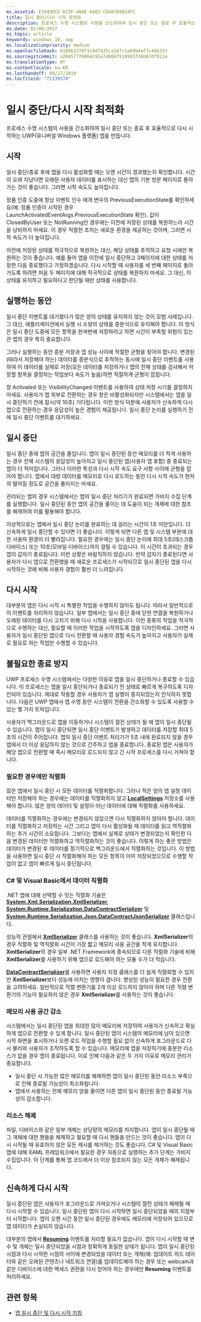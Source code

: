 ```yaml
---
ms.assetid: E1943DCE-833F-48AE-8402-CD48765B24FC
title: 일시 중단/다시 시작 최적화
description: 프로세스 수명 시스템의 사용을 간소화하여 일시 중단 또는 종료 후 효율적으로 다시 시작하는 UWP(유니버설 Windows 플랫폼) 앱을 만듭니다.
ms.date: 02/08/2017
ms.topic: article
keywords: windows 10, uwp
ms.localizationpriority: medium
ms.openlocfilehash: 610b6237071c9d7435ca167c1a89b4ef7c40b333
ms.sourcegitcommit: a20457776064c95a74804f519993f36b87df911e
ms.translationtype: HT
ms.contentlocale: ko-KR
ms.lasthandoff: 09/27/2019
ms.locfileid: "71339578"
---
```

# <a name="optimize-suspendresume"></a>일시 중단/다시 시작 최적화


프로세스 수명 시스템의 사용을 간소화하여 일시 중단 또는 종료 후 효율적으로 다시 시작하는 UWP(유니버설 Windows 플랫폼) 앱을 만듭니다.

## <a name="launch"></a>시작

일시 중단/종료 후에 앱을 다시 활성화할 때는 오랜 시간이 경과했는지 확인합니다. 시간이 오래 지났다면 오래된 사용자 데이터를 표시하는 대신 앱의 기본 방문 페이지로 돌아가는 것이 좋습니다. 그러면 시작 속도도 높아집니다.

정품 인증 도중에 항상 이벤트 인수 매개 변수의 PreviousExecutionState를 확인하세요(예: 정품 인증이 시작된 경우 LaunchActivatedEventArgs.PreviousExecutionState 확인). 값이 ClosedByUser 또는 NotRunning인 경우에는 이전에 저장된 상태를 복원하느라 시간을 낭비하지 마세요. 이 경우 적절한 조치는 새로운 환경을 제공하는 것이며, 그러면 시작 속도가 더 높아집니다.

이전에 저장된 상태를 적극적으로 복원하는 대신, 해당 상태를 추적하고 요청 시에만 복원하는 것이 좋습니다. 예를 들어 앱을 이전에 일시 중단하고 3페이지에 대한 상태를 저장한 다음 종료했다고 가정하겠습니다. 다시 시작할 때 사용자를 세 번째 페이지로 돌아가도록 하려면 처음 두 페이지에 대해 적극적으로 상태를 복원하지 마세요. 그 대신, 이 상태를 유지하고 필요하다고 판단될 때만 상태를 사용합니다.

## <a name="while-running"></a>실행하는 동안

일시 중단 이벤트를 대기했다가 많은 양의 상태를 유지하지 않는 것이 모범 사례입니다. 그 대신, 애플리케이션에서 실행 시 소량의 상태를 증분식으로 유지해야 합니다. 이 방식은 일시 중단 도중에 모든 항목을 한꺼번에 저장하려고 하면 시간이 부족할 위험이 있는 큰 앱의 경우 특히 중요합니다.

그러나 실행하는 동안 증분 저장과 앱 성능 사이에 적절한 균형을 찾아야 합니다. 변경된(따라서 저장해야 하는) 데이터를 증분식으로 추적하는 동시에 일시 중단 이벤트를 사용하여 이 데이터를 실제로 저장(모든 데이터를 저장하거나 앱의 전체 상태를 검사해서 저장할 항목을 결정하는 작업보다 속도가 높음)하면 적절하게 균형이 잡힙니다.

창 Activated 또는 VisibilityChanged 이벤트를 사용하여 상태 저장 시기를 결정하지 마세요. 사용자가 앱 외부로 전환하는 경우 창은 비활성화되지만 시스템에서는 앱을 일시 중단하기 전에 잠시(약 10초) 기다립니다. 이런 방식 덕분에 사용자가 신속하게 다시 앱으로 전환하는 경우 응답성이 높은 경험이 제공됩니다. 일시 중단 논리를 실행하기 전에 일시 중단 이벤트를 대기하세요.

## <a name="suspend"></a>일시 중단

일시 중단 중에 앱의 공간을 줄입니다. 앱이 일시 중단된 동안 메모리를 더 적게 사용하는 경우 전체 시스템의 응답성이 높아지고 일시 중단된 앱(사용자 앱 포함) 중 종료되는 앱이 더 적어집니다. 그러나 이러한 특성과 다시 시작 속도 요구 사항 사이에 균형을 잡아야 합니다. 앱에서 대량 데이터를 메모리로 다시 로드하는 동안 다시 시작 속도가 현저히 떨어질 정도로 공간을 줄이지는 마세요.

관리되는 앱의 경우 시스템에서는 앱의 일시 중단 처리기가 완료되면 가비지 수집 단계를 실행합니다. 일시 중단된 동안 앱의 공간을 줄이는 데 도움이 되는 개체에 대한 참조를 해제하여 이를 활용해야 합니다.

이상적으로는 앱에서 일시 중단 논리를 완료하는 데 걸리는 시간이 1초 미만입니다. 더 신속하게 일시 중단할 수 있다면 더 좋습니다. 이렇게 되면 다른 앱 및 시스템 부분에 대한 사용자 환경이 더 빨라집니다. 필요한 경우에는 일시 중단 논리에 최대 5초(데스크톱 디바이스) 또는 10초(모바일 디바이스)까지 걸릴 수 있습니다. 이 시간이 초과되는 경우 앱이 갑자기 종료됩니다. 이런 상황은 바람직하지 않습니다. 만약 갑자기 종료된다면 사용자가 다시 앱으로 전환했을 때 새로운 프로세스가 시작되므로 일시 중단된 앱을 다시 시작하는 것에 비해 사용자 경험이 훨씬 더 느려집니다.

## <a name="resume"></a>다시 시작

대부분의 앱은 다시 시작 시 특별한 작업을 수행하지 않아도 됩니다. 따라서 일반적으로 이 이벤트를 처리하지 않습니다. 일부 앱에서는 일시 중단 중에 닫힌 연결을 복원하거나 오래된 데이터를 다시 고치기 위해 다시 시작을 사용합니다. 이런 종류의 작업을 적극적으로 수행하는 대신, 필요할 때 이러한 작업을 시작하도록 앱을 디자인하세요. 그러면 사용자가 일시 중단된 앱으로 다시 전환할 때 사용자 경험 속도가 높아지고 사용자가 실제로 필요로 하는 작업만 수행할 수 있습니다.

## <a name="avoid-unnecessary-termination"></a>불필요한 종료 방지

UWP 프로세스 수명 시스템에서는 다양한 이유로 앱을 일시 중단하거나 종료할 수 있습니다. 이 프로세스는 앱을 일시 중단되거나 종료되기 전 상태로 빠르게 복구하도록 디자인되어 있습니다. 제대로 작동할 경우 사용자가 앱 실행이 중지되었는지 인식하지 못합니다. 다음은 UWP 앱에서 앱 수명 동안 시스템이 전환을 간소화할 수 있도록 사용할 수 있는 몇 가지 트릭입니다.

사용자가 백그라운드로 앱을 이동하거나 시스템이 절전 상태가 될 때 앱이 일시 중단될 수 있습니다. 앱이 일시 중단되면 일시 중단 이벤트가 발생하고 데이터를 저장할 최대 5초의 시간이 주어집니다. 앱의 일시 중단 이벤트 처리기가 5초 내에 완료되지 않을 경우 앱에서 더 이상 응답하지 않는 것으로 간주하고 앱을 종료합니다. 종료된 앱은 사용자가 해당 앱으로 전환할 때 즉시 메모리로 로드되지 않고 긴 시작 프로세스를 다시 거쳐야 합니다.

### <a name="serialize-only-when-necessary"></a>필요한 경우에만 직렬화

많은 앱에서 일시 중단 시 모든 데이터를 직렬화합니다. 그러나 적은 양의 앱 설정 데이터만 저장해야 하는 경우에는 데이터를 직렬화하지 않고 [**LocalSettings**](https://docs.microsoft.com/uwp/api/windows.storage.applicationdata.localsettings) 저장소를 사용해야 합니다. 많은 양의 데이터 및 설정이 아닌 데이터에 대해 직렬화를 사용하세요.

데이터를 직렬화하는 경우에는 변경되지 않았으면 다시 직렬화하지 않아야 합니다. 데이터를 직렬화하고 저장하는 시간 그리고 앱이 다시 활성화될 때 데이터를 읽고 역직렬화하는 추가 시간이 소요됩니다. 그보다는 앱에서 실제로 상태가 변경되었는지 확인한 다음 변경된 데이터만 직렬화하고 역직렬화하는 것이 좋습니다. 이렇게 하는 좋은 방법은 데이터가 변경된 후 데이터를 정기적으로 백그라운드에서 직렬화하는 것입니다. 이 방법을 사용하면 일시 중단 시 직렬화해야 하는 모든 항목이 이미 저장되었으므로 수행할 작업이 없고 앱이 빠르게 일시 중단됩니다.

### <a name="serializing-data-in-c-and-visual-basic"></a>C# 및 Visual Basic에서 데이터 직렬화

.NET 앱에 대해 선택할 수 잇는 직렬화 기술은 [**System.Xml.Serialization.XmlSerializer**](https://docs.microsoft.com/dotnet/api/system.xml.serialization.xmlserializer), [**System.Runtime.Serialization.DataContractSerializer**](https://docs.microsoft.com/dotnet/api/system.runtime.serialization.datacontractserializer) 및 [**System.Runtime.Serialization.Json.DataContractJsonSerializer**](https://docs.microsoft.com/dotnet/api/system.runtime.serialization.json.datacontractjsonserializer) 클래스입니다.

성능적 관점에서 [**XmlSerializer**](https://docs.microsoft.com/dotnet/api/system.xml.serialization.xmlserializer) 클래스를 사용하는 것이 좋습니다. **XmlSerializer**의 경우 직렬화 및 역직렬화 시간이 가장 짧고 메모리 사용 공간을 적게 유지합니다. **XmlSerializer**의 경우 일부 .NET Framework에 종속되므로 다른 직렬화 기술에 비해 **XmlSerializer**를 사용하기 위해 앱으로 로드해야 하는 모듈 수가 더 적습니다.

[**DataContractSerializer**](https://docs.microsoft.com/dotnet/api/system.runtime.serialization.datacontractserializer)를 사용하면 사용자 지정 클래스를 더 쉽게 직렬화할 수 있지만 **XmlSerializer**보다 성능에 미치는 영향이 큽니다. 향상된 성능이 필요한 경우 전환을 고려하세요. 일반적으로 직렬 변환기를 2개 이상 로드하지 않아야 하며 다른 직렬 변환기의 기능이 필요하지 않은 경우 **XmlSerializer**를 사용하는 것이 좋습니다.

### <a name="reduce-memory-footprint"></a>메모리 사용 공간 감소

시스템에서는 일시 중단된 앱을 최대한 많이 메모리에 저장하여 사용자가 신속하고 확실하게 앱으로 전환할 수 있게 합니다. 일시 중단된 앱이 시스템의 메모리에 남아 있으면 시작 화면을 표시하거나 오랜 로드 작업을 수행할 필요 없이 신속하게 포그라운드로 다시 불러와 사용자가 조작하도록 할 수 있습니다. 메모리에 앱을 저장하기에 충분한 리소스가 없을 경우 앱이 종료됩니다. 이로 인해 다음과 같은 두 가지 이유로 메모리 관리가 중요합니다.

-   일시 중단 시 가능한 많은 메모리를 해제하면 앱이 일시 중단된 동안 리소스 부족으로 인해 종료될 가능성이 최소화됩니다.
-   앱에서 사용하는 전체 메모리 양을 줄이면 다른 앱이 일시 중단된 동안 종료될 가능성이 감소합니다.

### <a name="release-resources"></a>리소스 해제

파일, 디바이스와 같은 일부 개체는 상당량의 메모리를 차지합니다. 앱이 일시 중단될 때 그 개체에 대한 핸들을 해제하고 필요할 때 다시 핸들을 만드는 것이 좋습니다. 앱이 다시 시작될 때 유효하지 않은 모든 캐시를 제거하는 것도 좋습니다. C# 및 Visual Basic 앱에 대해 XAML 프레임워크에서 필요한 경우 자동으로 실행하는 추가 단계는 가비지 수집입니다. 이 단계를 통해 앱 코드에서 더 이상 참조되지 않는 모든 개체가 해제됩니다.

## <a name="resume-quickly"></a>신속하게 다시 시작

일시 중단된 앱은 사용자가 포그라운드로 가져오거나 시스템의 절전 상태가 해제될 때 다시 시작할 수 있습니다. 일시 중단된 앱이 다시 시작하면 일시 중단되었을 때의 지점부터 시작합니다. 앱이 오랜 시간 동안 일시 중단된 경우에도 메모리에 저장되어 있으므로 앱 데이터가 손실되지 않습니다.

대부분의 앱에서 [**Resuming**](https://docs.microsoft.com/uwp/api/windows.applicationmodel.core.coreapplication.resuming) 이벤트를 처리할 필요가 없습니다. 앱이 다시 시작할 때 변수 및 개체는 일시 중단되었을 시점과 정확하게 동일한 상태가 됩니다. 앱이 일시 중단된 시점과 다시 시작한 시점의 사이에 변경되었을 데이터 또는 개체(예: 업데이트 피드 데이터와 같은 오래된 콘텐츠나 네트워크 연결)를 업데이트해야 하는 경우 또는 webcam과 같은 디바이스에 대한 액세스 권한을 다시 얻어야 하는 경우에만 **Resuming** 이벤트를 처리하세요.

## <a name="related-topics"></a>관련 항목

* [앱 일시 중단 및 다시 시작 지침](https://docs.microsoft.com/windows/uwp/launch-resume/index)
 

 




